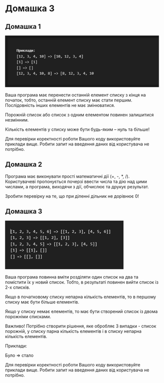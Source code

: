 # Домашка 3

## Домашка 1
![img.png](img.png)

Ваша програма має перенести останній елемент списку з кінця на початок, тобто, останній елемент списку має стати першим. Послідовність інших елементів не має змінюватися.

Порожній список або список з одним елементом повинен залишитися незмінним.

Кількість елементів у списку може бути будь-яким – нуль та більше!

Для перевірки коректності роботи Вашого коду використовуйте приклади вище. Робити запит на введення даних від користувача не потрібно.

## Домашка 2

Програма має виконувати прості математичні дії (+, -, *, /). Користувачеві пропонується почерзі ввести числа та дію над цими числами, а програма, виходячи з дії, обчислює та друкує результат.

Зробити перевірку на те, що при діленні дільник не дорівнює 0!

## Домашка 3
![img_1.png](img_1.png)

Ваша програма повинна вміти розділяти один список на два та помістити їх у новий список. Тобто, в результаті повинен вийти список із 2-х списків.

Якщо в початковому списку непарна кількість елементів, то в першому списку має бути більше елементів.

Якщо у списку немає елементів, то має бути створений список із двома порожніми списками.

Важливо! Потрібно створити рішення, яке обробляє 3 випадки - список порожній, у списку парна кількість елементів і в списку непарна кількість елементів.

Приклади:

Було => стало

Для перевірки коректності роботи Вашого коду використовуйте приклади вище. Робити запит на введення даних від користувача не потрібно.